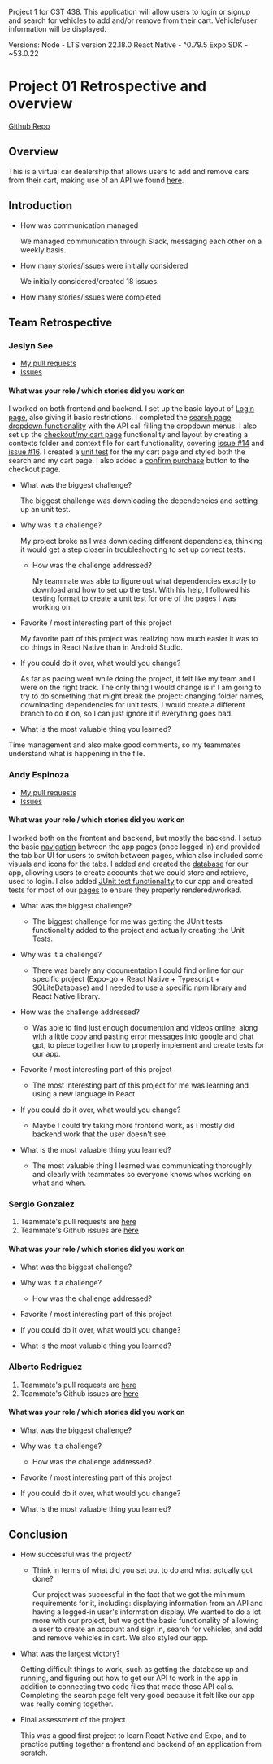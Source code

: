 Project 1 for CST 438. This application will allow users to login or signup and search for vehicles to add and/or remove from their cart. Vehicle/user information will be displayed. 

Versions: 
Node - LTS version 22.18.0
React Native - ^0.79.5
Expo SDK - ~53.0.22

# Project 01 Retrospective and overview

<!-- [Video Walkthrough](https://www.youtube.com/watch?v=o-YBDTqX_ZU) -->
<!-- Ads have really ruined rick-rolling. -->
[Github Repo](https://github.com/jVtec1/cst438_project1)

## Overview
This is a virtual car dealership that allows users to add and remove cars from their cart, making use of an API we found [here](https://www.auto.dev/).

## Introduction

* How was communication managed

  We managed communication through Slack, messaging each other on a weekly basis.
* How many stories/issues were initially considered

  We initially considered/created 18 issues.
* How many stories/issues were completed

## Team Retrospective

### Jeslyn See

- [My pull requests](https://github.com/pulls?q=is%3Apr+archived%3Afalse+is%3Aclosed+author%3Ajeslynsee+repo%3AjVtec1%2Fcst438_project1)
- [Issues](https://github.com/jVtec1/cst438_project1/issues)

#### What was your role / which stories did you work on
I worked on both frontend and backend. I set up the basic layout of [Login page](https://github.com/jVtec1/cst438_project1/issues/2), also giving it basic restrictions. I completed the [search page dropdown functionality](https://github.com/jVtec1/cst438_project1/issues/9) with the API call filling the dropdown menus. I also set up the [checkout/my cart page](https://github.com/jVtec1/cst438_project1/issues/8) functionality and layout by creating a contexts folder and context file for cart functionality, covering [issue #14](https://github.com/jVtec1/cst438_project1/issues/14) and [issue #16](https://github.com/jVtec1/cst438_project1/issues/16). I created a [unit test](https://github.com/jVtec1/cst438_project1/issues/35) for the my cart page and styled both the search and my cart page. I also added a [confirm purchase](https://github.com/jVtec1/cst438_project1/issues/33) button to the checkout page. 

+ What was the biggest challenge?

  The biggest challenge was downloading the dependencies and setting up an unit test. 
+ Why was it a challenge?

  My project broke as I was downloading different dependencies, thinking it would get a step closer in troubleshooting to set up correct tests. 
  + How was the challenge addressed?

    My teammate was able to figure out what dependencies exactly to download and how to set up the test. With his help, I followed his testing format to create a unit test for one of the pages I was working on. 
+ Favorite / most interesting part of this project

  My favorite part of this project was realizing how much easier it was to do things in React Native than in Android Studio. 
+ If you could do it over, what would you change?

  As far as pacing went while doing the project, it felt like my team and I were on the right track. The only thing I would change is if I am going to try to do something that might break the project: changing folder names, downloading dependencies for unit tests, I would create a different branch to do it on, so I can just ignore it if everything goes bad. 
+ What is the most valuable thing you learned?

Time management and also make good comments, so my teammates understand what is happening in the file.

### Andy Espinoza 

- [My pull requests](https://github.com/jVtec1/cst438_project1/pulls?q=is%3Apr+author%3AjVtec1+is%3Aclosed)
- [Issues](https://github.com/jVtec1/cst438_project1/issues?q=is%3Aissue%20state%3Aopen%20assignee%3AjVtec1)

#### What was your role / which stories did you work on
I worked both on the frontent and backend, but mostly the backend. I setup the basic [navigation](https://github.com/jVtec1/cst438_project1/issues/7) between the app pages (once logged in) and provided the tab bar UI for users to switch between pages, which also included some visuals and icons for the tabs. I added and created the [database](https://github.com/jVtec1/cst438_project1/issues/11) for our app, allowing users to create accounts that we could store and retrieve, used to login. I also added [JUnit test functionality](https://github.com/jVtec1/cst438_project1/issues/26) to our app and created tests for most of our [pages](https://github.com/jVtec1/cst438_project1/issues/28) to ensure they properly rendered/worked. 

+ What was the biggest challenge?
    - The biggest challenge for me was getting the JUnit tests functionality added to the project and actually creating the Unit Tests.
  
+ Why was it a challenge?
    - There was barely any documentation I could find online for our specific project (Expo-go + React Native + Typescript + SQLiteDatabase) and I needed to use a specific npm library and React Native library.

+ How was the challenge addressed?
    - Was able to find just enough documention and videos online, along with a little copy and pasting error messages into google and chat gpt, to piece together how to properly implement and create tests for our app.
  
+ Favorite / most interesting part of this project
    - The most interesting part of this project for me was learning and using a new language in React.
  
+ If you could do it over, what would you change?
    - Maybe I could try taking more frontend work, as I mostly did backend work that the user doesn't see.
 
+ What is the most valuable thing you learned?
    - The most valuable thing I learned was communicating thoroughly and clearly with teammates so everyone knows whos working on what and when.


### Sergio Gonzalez 
1. Teammate's pull requests are [here](https://github.com/Jonathan-Welham/Bits-Bots/pulls/@CarolDanvers)
1. Teammate's Github issues are [here](https://github.com/FedericoRubino/cst438_project2/issues/created_by/@FedericoRubino)

#### What was your role / which stories did you work on


+ What was the biggest challenge? 
  
+ Why was it a challenge?

  + How was the challenge addressed?
+ Favorite / most interesting part of this project
  
+ If you could do it over, what would you change?
 
+ What is the most valuable thing you learned?



### Alberto Rodriguez 
1. Teammate's pull requests are [here](https://github.com/Jonathan-Welham/Bits-Bots/pulls/@CarolDanvers)
1. Teammate's Github issues are [here](https://github.com/FedericoRubino/cst438_project2/issues/created_by/@FedericoRubino)

#### What was your role / which stories did you work on


+ What was the biggest challenge? 
  
+ Why was it a challenge?

  + How was the challenge addressed?
+ Favorite / most interesting part of this project
  
+ If you could do it over, what would you change?
 
+ What is the most valuable thing you learned?


## Conclusion

- How successful was the project?
  - Think in terms of what did you set out to do and what actually got done?
    
    Our project was successful in the fact that we got the minimum requirements for it, including: displaying information from an API and having a logged-in user's information display.
    We wanted to do a lot more with our project, but we got the basic functionality of allowing a user to create an account and sign in, search for vehicles, and add and remove vehicles in cart. We also styled our app. 
- What was the largest victory?

    Getting difficult things to work, such as getting the database up and running, and figuring out how to get our API to work in the app in addition to connecting two code files that made those API calls. Completing the search page felt very good because it felt like our app was really coming together. 
- Final assessment of the project

  This was a good first project to learn React Native and Expo, and to practice putting together a frontend and backend of an application from scratch. 
